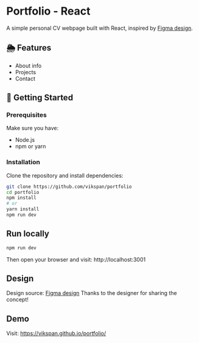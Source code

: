 # Portfolio - React

A simple personal CV webpage built with React, inspired by  [Figma design](https://www.figma.com/community/file/1116246660507537002/developer-portfolio-design).

## 🌦️ Features

- About info
- Projects
- Contact

## 🚀 Getting Started

### Prerequisites
Make sure you have:
- Node.js
- npm or yarn

### Installation

Clone the repository and install dependencies:

```bash
git clone https://github.com/vikspan/portfolio
cd portfolio
npm install
# or
yarn install
npm run dev
```

## Run locally

```bash
npm run dev
```

Then open your browser and visit: http://localhost:3001

## Design 
Design source:  [Figma design](https://www.figma.com/community/file/1116246660507537002/developer-portfolio-design)
Thanks to the designer for sharing the concept!

## Demo
Visit: https://vikspan.github.io/portfolio/